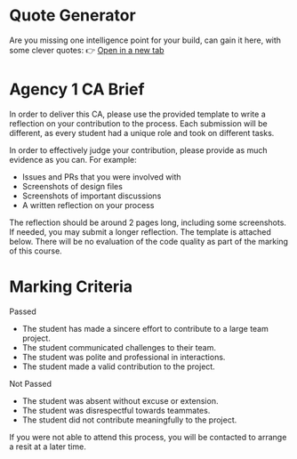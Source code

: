 # Quote Generator

Are you missing one intelligence point for your build, can gain it here, with some clever quotes: 👉
[Open in a new tab](https://kietil.github.io/agency-1-ca/)


# Agency 1 CA Brief

In order to deliver this CA, please use the provided template to write a reflection on your contribution to the process.
Each submission will be different, as every student had a unique role and took on different tasks.

In order to effectively judge your contribution, please provide as much evidence as you can. For example:

- Issues and PRs that you were involved with
- Screenshots of design files
- Screenshots of important discussions
- A written reflection on your process


The reflection should be around 2 pages long, including some screenshots. If needed, you may submit a longer reflection. The template is attached below.
There will be no evaluation of the code quality as part of the marking of this course.


# Marking Criteria

Passed
- The student has made a sincere effort to contribute to a large team project.
- The student communicated challenges to their team.
- The student was polite and professional in interactions.
- The student made a valid contribution to the project.

Not Passed
- The student was absent without excuse or extension.
- The student was disrespectful towards teammates.
- The student did not contribute meaningfully to the project.

  
If you were not able to attend this process, you will be contacted to arrange a resit at a later time.
